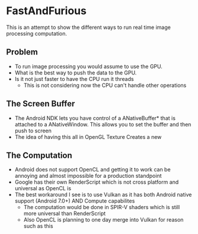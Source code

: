 # FastAndFurious

This is an attempt to show the different ways to run real time image processing computation.

## Problem

- To run image processing you would assume to use the GPU.
- What is the best way to push the data to the GPU.
- Is it not just faster to have the CPU run it threads
  - This is not considering now the CPU can't handle other operations
  
## The Screen Buffer

- The Android NDK lets you have control of a ANativeBuffer* that is attached to a ANativeWindow. This allows you to set the buffer and then push to screen
- The idea of having this all in OpenGL Texture Creates a new 

## The Computation

- Android does not support OpenCL and getting it to work can be annoying and almost impossible for a production standpoint
- Google has their own RenderScript which is not cross platform and universal as OpenCL is
- The best workaround I see is to use Vulkan as it has both Android native support (Android 7.0+) AND Compute capabilites
  - The computation would be done in SPIR-V shaders which is still more universal than RenderScript
  - Also OpenCL is planning to one day merge into Vulkan for reason such as this

